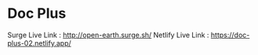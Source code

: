 # Doc Plus

Surge Live Link : http://open-earth.surge.sh/
Netlify Live Link : https://doc-plus-02.netlify.app/
